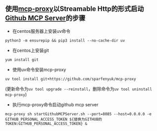 ## 使用[mcp-proxy](https://github.com/sparfenyuk/mcp-proxy)以Streamable Http的形式启动[Github MCP Server](https://github.com/github/github-mcp-server)的步骤
- 在centos服务器上安装uv命令
```
python3 -m ensurepip && pip3 install --no-cache-dir uv
```
- 在centos上安装git
```
yum install git
```
- 使用uv命令安装mcp-proxy
```
uv tool install git+https://github.com/sparfenyuk/mcp-proxy
```
(更新命令为`uv tool upgrade --reinstall`，删除命令为`uv tool uninstall mcp-proxy`)
- 执行mcp-proxy命令启动github mcp server
```
mcp-proxy sh startGithubMCPServer.sh --port=8085 --host=0.0.0.0 -e GITHUB_PERSONAL_ACCESS_TOKEN ${替换为GITHUB的TOKEN:GITHUB_PERSONAL_ACCESS_TOKEN} &
```